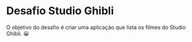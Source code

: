 # Desafio Studio Ghibli 

O objetivo do desafio é criar uma aplicação que lista os filmes do Studio Ghibli. 😀
